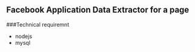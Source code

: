 Facebook Application Data Extractor for a page
------------------------------------------------
###Technical requiremnt
- nodejs
- mysql
